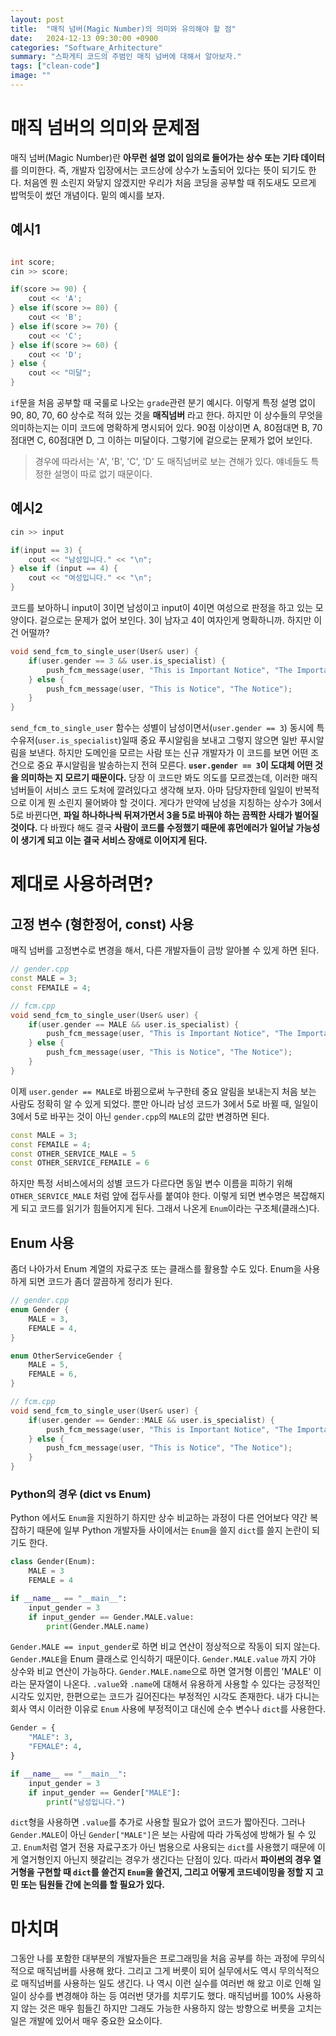 ```yaml
---
layout: post
title:  "매직 넘버(Magic Number)의 의미와 유의해야 할 점"
date:   2024-12-13 09:30:00 +0900
categories: "Software_Arhitecture"
summary: "스파게티 코드의 주범인 매직 넘버에 대해서 알아보자."
tags: ["clean-code"]
image: ""
---
```


# 매직 넘버의 의미와 문제점

매직 넘버(Magic Number)란 **아무런 설명 없이 임의로 들어가는 상수 또는 기타 데이터**를 의미한다. 즉, 개발자 입장에서는 코드상에 상수가 노출되어 있다는 뜻이 되기도 한다. 처음엔 뭔 소린지 와닿지 않겠지만 우리가 처음 코딩을 공부할 때 쥐도새도 모르게 밥먹듯이 썼던 개념이다. 밑의 예시를 보자.


## 예시1

```cpp

int score;
cin >> score;

if(score >= 90) {
    cout << 'A';
} else if(score >= 80) {
    cout << 'B';
} else if(score >= 70) {
    cout << 'C';
} else if(score >= 60) {
    cout << 'D';
} else {
    cout << "미달";
}
```

`if`문을 처음 공부할 때 국룰로 나오는 `grade`관련 분기 예시다. 이렇게 특정 설명 없이 90, 80, 70, 60 상수로 적혀 있는 것을 **매직넘버** 라고 한다. 하지만 이 상수들의 무엇을 의미하는지는 이미 코드에 명확하게 명시되어 있다. 90점 이상이면 A, 80점대면 B, 70점대면 C, 60점대면 D, 그 이하는 미달이다. 그렇기에 겉으로는 문제가 없어 보인다.

> 경우에 따라서는 'A', 'B', 'C', 'D' 도 매직넘버로 보는 견해가 있다. 얘네들도 특정한 설명이 따로 없기 때문이다.


## 예시2

```cpp
cin >> input

if(input == 3) {
    cout << "남성입니다." << "\n";
} else if (input == 4) {
    cout << "여성입니다." << "\n";
}
```

코드를 보아하니 input이 3이면 남성이고 input이 4이면 여성으로 판정을 하고 있는 모양이다. 겉으로는 문제가 없어 보인다. 3이 남자고 4이 여자인게 명확하니까. 하지만 이건 어떨까?


```cpp
void send_fcm_to_single_user(User& user) {
    if(user.gender == 3 && user.is_specialist) {
        push_fcm_message(user, "This is Important Notice", "The Important Notice");
    } else {
        push_fcm_message(user, "This is Notice", "The Notice");
    }
}
```

`send_fcm_to_single_user` 함수는 성별이 남성이면서(`user.gender == 3`) 동시에 특수유저(`user.is_specialist`)일때 중요 푸시알림을 보내고 그렇지 않으면 일반 푸시알림을 보낸다. 하지만 도메인을 모르는 사람 또는 신규 개발자가 이 코드를 보면 어떤 조건으로 중요 푸시알림을 발송하는지 전혀 모른다. **`user.gender == 3`이 도대체 어떤 것을 의미하는 지 모르기 때문이다.** 당장 이 코드만 봐도 의도를 모르겠는데, 이러한 매직넘버들이 서비스 코드 도처에 깔려있다고 생각해 보자. 아마 담당자한테 일일이 반복적으로 이게 뭔 소린지 물어봐야 할 것이다. 게다가 만약에 남성을 지칭하는 상수가 3에서 5로 바뀐다면, **파일 하나하나씩 뒤져가면서 3을 5로 바꿔야 하는 끔찍한 사태가 벌어질 것이다.** 다 바꿨다 해도 결국 **사람이 코드를 수정했기 때문에 휴먼에러가 일어날 가능성이 생기게 되고 이는 결국 서비스 장애로 이어지게 된다.**


# 제대로 사용하려면?

## 고정 변수 (형한정어, const) 사용

매직 넘버를 고정변수로 변경을 해서, 다른 개발자들이 금방 알아볼 수 있게 하면 된다.

```cpp
// gender.cpp
const MALE = 3;
const FEMAILE = 4;

// fcm.cpp
void send_fcm_to_single_user(User& user) {
    if(user.gender == MALE && user.is_specialist) {
        push_fcm_message(user, "This is Important Notice", "The Important Notice");
    } else {
        push_fcm_message(user, "This is Notice", "The Notice");
    }
}
```

이제 `user.gender == MALE`로 바뀜으로써 누구한테 중요 알림을 보내는지 처음 보는 사람도 정확히 알 수 있게 되었다. 뿐만 아니라 남성 코드가 3에서 5로 바뀔 때, 일일이 3에서 5로 바꾸는 것이 아닌 `gender.cpp`의 `MALE`의 값만 변경하면 된다.

```cpp
const MALE = 3;
const FEMAILE = 4;
const OTHER_SERVICE_MALE = 5
const OTHER_SERVICE_FEMAILE = 6
```

하지만 특정 서비스에서의 성별 코드가 다르다면 동일 변수 이름을 피하기 위해 `OTHER_SERVICE_MALE` 처럼 앞에 접두사를 붙여야 한다. 이렇게 되면 변수명은 복잡해지게 되고 코드를 읽기가 힘들어지게 된다. 그래서 나온게 `Enum`이라는 구조체(클래스)다.


## Enum 사용 

좀더 나아가서 Enum 계열의 자료구조 또는 클래스를 활용할 수도 있다.
Enum을 사용하게 되면 코드가 좀더 깔끔하게 정리가 된다.

```cpp
// gender.cpp
enum Gender {
    MALE = 3,
    FEMALE = 4,
}

enum OtherServiceGender {
    MALE = 5,
    FEMALE = 6,
}

// fcm.cpp
void send_fcm_to_single_user(User& user) {
    if(user.gender == Gender::MALE && user.is_specialist) {
        push_fcm_message(user, "This is Important Notice", "The Important Notice");
    } else {
        push_fcm_message(user, "This is Notice", "The Notice");
    }
}
```

### Python의 경우 (dict vs Enum)

Python 에서도 `Enum`을 지원하기 하지만 상수 비교하는 과정이 다른 언어보다 약간 복잡하기 때문에 일부 Python 개발자들 사이에서는 `Enum`을 쓸지 `dict`를 쓸지 논란이 되기도 한다.

```python
class Gender(Enum):
    MALE = 3
    FEMALE = 4

if __name__ == "__main__":
    input_gender = 3
    if input_gender == Gender.MALE.value:
        print(Gender.MALE.name)
```

`Gender.MALE == input_gender`로 하면 비교 연산이 정상적으로 작동이 되지 않는다. `Gender.MALE`을 Enum 클래스로 인식하기 때문이다. `Gender.MALE.value` 까지 가야 상수와 비교 연산이 가능하다. `Gender.MALE.name`으로 하면 열거형 이름인 'MALE' 이라는 문자열이 나온다. `.value`와 `.name`에 대해서 유용하게 사용할 수 있다는 긍정적인 시각도 있지만, 한편으로는 코드가 길어진다는 부정적인 시각도 존재한다. 내가 다니는 회사 역시 이러한 이유로 `Enum` 사용에 부정적이고 대신에 순수 변수나 `dict`를 사용한다.

```python
Gender = {
    "MALE": 3,
    "FEMALE": 4,
}

if __name__ == "__main__":
    input_gender = 3
    if input_gender == Gender["MALE"]:
        print("남성입니다.")
```

`dict`형을 사용하면 `.value`를 추가로 사용할 필요가 없어 코드가 짧아진다. 그러나 `Gender.MALE`이 아닌 `Gender["MALE"]`은 보는 사람에 따라 가독성에 방해가 될 수 있고. `Enum`처럼 열거 전용 자료구조가 아닌 범용으로 사용되는 `dict`를 사용했기 때문에 이게 열거형인지 아닌지 헷갈리는 경우가 생긴다는 단점이 있다. 따라서 **파이썬의 경우 열거형을 구현할 때 `dict`를 쓸건지 `Enum`을 쓸건지, 그리고 어떻게 코드네이밍을 정할 지 고민 또는 팀원들 간에 논의를 할 필요가 있다.**


# 마치며

그동안 나를 포함한 대부분의 개발자들은 프로그래밍을 처음 공부를 하는 과정에 무의식적으로 매직넘버를 사용해 왔다. 그리고 그게 버릇이 되어 실무에서도 역시 무의식적으로 매직넘버를 사용하는 일도 생긴다. 나 역시 이런 실수를 여러번 해 왔고 이로 인해 일일이 상수를 변경해야 하는 등 여러번 댓가를 치루기도 했다. 매직넘버를 100% 사용하지 않는 것은 매우 힘들긴 하지만 그래도 가능한 사용하지 않는 방향으로 버릇을 고치는 일은 개발에 있어서 매우 중요한 요소이다.
